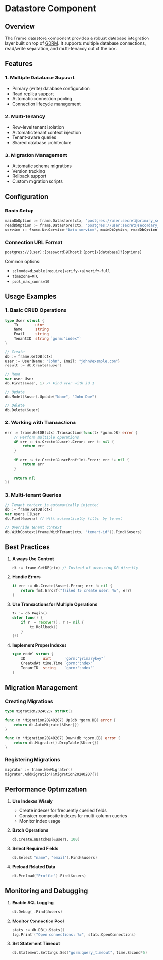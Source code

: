 # Datastore Component

## Overview

The Frame datastore component provides a robust database integration layer built on top of [GORM](https://gorm.io). It supports multiple database connections, read/write separation, and multi-tenancy out of the box.

## Features

### 1. Multiple Database Support
- Primary (write) database configuration
- Read replica support
- Automatic connection pooling
- Connection lifecycle management

### 2. Multi-tenancy
- Row-level tenant isolation
- Automatic tenant context injection
- Tenant-aware queries
- Shared database architecture

### 3. Migration Management
- Automatic schema migrations
- Version tracking
- Rollback support
- Custom migration scripts

## Configuration

### Basic Setup
```go
mainDbOption := frame.Datastore(ctx, "postgres://user:secret@primary_server/service_db", false)
readDbOption := frame.Datastore(ctx, "postgres://user:secret@secondary_server/service_db", true)
service := frame.NewService("Data service", mainDbOption, readDbOption)
```

### Connection URL Format
```
postgres://[user]:[password]@[host]:[port]/[database]?[options]
```

Common options:
- `sslmode=disable|require|verify-ca|verify-full`
- `timezone=UTC`
- `pool_max_conns=10`

## Usage Examples

### 1. Basic CRUD Operations

```go
type User struct {
    ID        uint
    Name      string
    Email     string
    TenantID  string `gorm:"index"`
}

// Create
db := frame.GetDB(ctx)
user := User{Name: "John", Email: "john@example.com"}
result := db.Create(&user)

// Read
var user User
db.First(&user, 1) // Find user with id 1

// Update
db.Model(&user).Update("Name", "John Doe")

// Delete
db.Delete(&user)
```

### 2. Working with Transactions

```go
err := frame.GetDB(ctx).Transaction(func(tx *gorm.DB) error {
    // Perform multiple operations
    if err := tx.Create(&user).Error; err != nil {
        return err
    }
    
    if err := tx.Create(&userProfile).Error; err != nil {
        return err
    }
    
    return nil
})
```

### 3. Multi-tenant Queries

```go
// Tenant context is automatically injected
db := frame.GetDB(ctx)
var users []User
db.Find(&users) // Will automatically filter by tenant

// Override tenant context
db.WithContext(frame.WithTenant(ctx, "tenant-id")).Find(&users)
```

## Best Practices

1. **Always Use Context**
   ```go
   db := frame.GetDB(ctx) // Instead of accessing DB directly
   ```

2. **Handle Errors**
   ```go
   if err := db.Create(&user).Error; err != nil {
       return fmt.Errorf("failed to create user: %w", err)
   }
   ```

3. **Use Transactions for Multiple Operations**
   ```go
   tx := db.Begin()
   defer func() {
       if r := recover(); r != nil {
           tx.Rollback()
       }
   }()
   ```

4. **Implement Proper Indexes**
   ```go
   type Model struct {
       ID        uint      `gorm:"primarykey"`
       CreatedAt time.Time `gorm:"index"`
       TenantID  string    `gorm:"index"`
   }
   ```

## Migration Management

### Creating Migrations

```go
type Migration20240207 struct{}

func (m *Migration20240207) Up(db *gorm.DB) error {
    return db.AutoMigrate(&User{})
}

func (m *Migration20240207) Down(db *gorm.DB) error {
    return db.Migrator().DropTable(&User{})
}
```

### Registering Migrations

```go
migrator := frame.NewMigrator()
migrator.AddMigration(&Migration20240207{})
```

## Performance Optimization

1. **Use Indexes Wisely**
   - Create indexes for frequently queried fields
   - Consider composite indexes for multi-column queries
   - Monitor index usage

2. **Batch Operations**
   ```go
   db.CreateInBatches(&users, 100)
   ```

3. **Select Required Fields**
   ```go
   db.Select("name", "email").Find(&users)
   ```

4. **Preload Related Data**
   ```go
   db.Preload("Profile").Find(&users)
   ```

## Monitoring and Debugging

1. **Enable SQL Logging**
   ```go
   db.Debug().Find(&users)
   ```

2. **Monitor Connection Pool**
   ```go
   stats := db.DB().Stats()
   log.Printf("Open connections: %d", stats.OpenConnections)
   ```

3. **Set Statement Timeout**
   ```go
   db.Statement.Settings.Set("gorm:query_timeout", time.Second*5)
   ```
